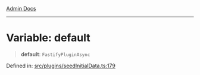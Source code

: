 [Admin Docs](/)

***

# Variable: default

> **default**: `FastifyPluginAsync`

Defined in: [src/plugins/seedInitialData.ts:179](https://github.com/gautam-divyanshu/talawa-api/blob/7e7d786bbd7356b22a3ba5029601eed88ff27201/src/plugins/seedInitialData.ts#L179)
